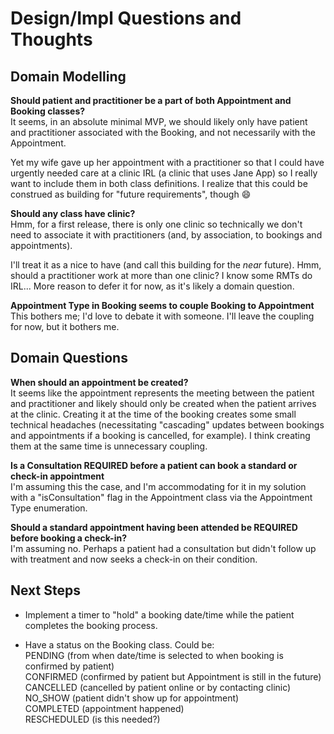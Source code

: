 # Design/Impl Questions and Thoughts

## Domain Modelling

**Should patient and practitioner be a part of both Appointment and Booking classes?**  
It seems, in an absolute minimal MVP, we should likely only have patient and practitioner associated with the Booking, and not necessarily with the Appointment.

Yet my wife gave up her appointment with a practitioner so that I could have urgently needed care at a clinic IRL (a clinic that uses Jane App) so I really want to include them in both class definitions. I realize that this could be construed as building for "future requirements", though :smile:

**Should any class have clinic?**  
Hmm, for a first release, there is only one clinic so technically we don't need to associate it with practitioners (and, by association, to bookings and appointments).

I'll treat it as a nice to have (and call this building for the *near* future). Hmm, should a practitioner work at more than one clinic? I know some RMTs do IRL... More reason to defer it for now, as it's likely a domain question.

**Appointment Type in Booking seems to couple Booking to Appointment**  
This bothers me; I'd love to debate it with someone. I'll leave the coupling for now, but it bothers me.


## Domain Questions

**When should an appointment be created?**  
It seems like the appointment represents the meeting between the patient and practitioner and likely should only be created when the patient arrives at the clinic. Creating it at the time of the booking  creates some small technical headaches (necessitating "cascading" updates between bookings and appointments if a booking is cancelled, for example). I think creating them at the same time is unnecessary coupling.

**Is a Consultation REQUIRED before a patient can book a standard or check-in appointment**  
I'm assuming this the case, and I'm accommodating for it in my solution with a "isConsultation" flag in the Appointment class via the Appointment Type enumeration.

**Should a standard appointment having been attended be REQUIRED before booking a check-in?**  
I'm assuming no. Perhaps a patient had a consultation but didn't follow up with treatment and now seeks a check-in on their condition.


## Next Steps

- Implement a timer to "hold" a booking date/time while the patient completes the booking process.

- Have a status on the Booking class. Could be:  
PENDING (from when date/time is selected to when booking is confirmed by patient)  
CONFIRMED (confirmed by patient but Appointment is still in the future)  
CANCELLED (cancelled by patient online or by contacting clinic)  
NO_SHOW (patient didn't show up for appointment)  
COMPLETED (appointment happened)  
RESCHEDULED (is this needed?)


